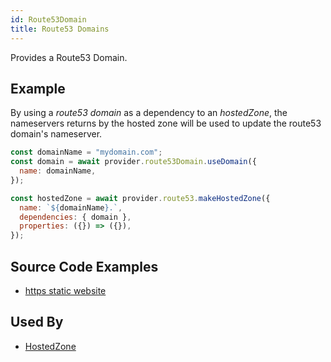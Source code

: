 ```yaml
---
id: Route53Domain
title: Route53 Domains
---
```


Provides a Route53 Domain.

## Example

By using a _route53 domain_ as a dependency to an _hostedZone_, the nameservers returns by the hosted zone will be used to update the route53 domain's nameserver.

```js
const domainName = "mydomain.com";
const domain = await provider.route53Domain.useDomain({
  name: domainName,
});

const hostedZone = await provider.route53.makeHostedZone({
  name: `${domainName}.`,
  dependencies: { domain },
  properties: ({}) => ({}),
});
```

## Source Code Examples

- [https static website ](https://github.com/grucloud/grucloud/blob/main/examples/aws/website-https/iac.js)

## Used By

- [HostedZone](../Route53/Route53HostedZone)
